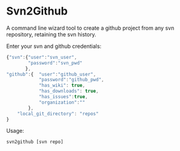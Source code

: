 Svn2Github
==========

A command line wizard tool to create a github project from any svn repository, retaining the svn history.

Enter your svn and github credentials:  

```javascript
{"svn":{"user":"svn_user", 
		"password":"svn_pwd"
	   },
"github":{	"user":"github_user", 
			"password":"github_pwd", 	 
			"has_wiki": true,
			"has_downloads": true,
			"has_issues":true,
			"organization":""
		}, 
	"local_git_directory": "repos" 	
}
```

Usage: 

```
svn2github [svn repo]  
```